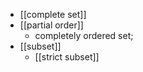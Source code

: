 - [[complete set]]
- [[partial order]]
    - completely ordered set; 
- [[subset]]
    - [[strict subset]]
